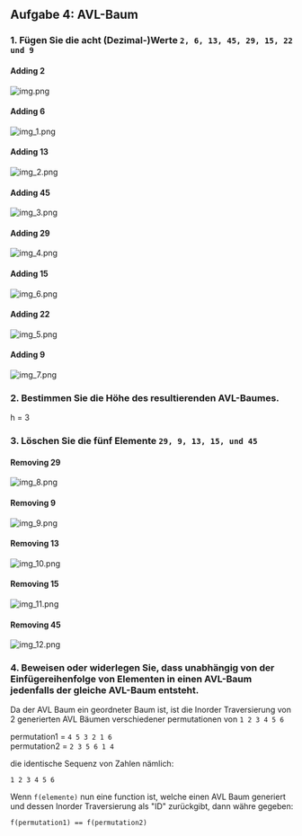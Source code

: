 ## Aufgabe 4: AVL-Baum


### 1. Fügen Sie die acht (Dezimal-)Werte ``2, 6, 13, 45, 29, 15, 22 und 9``


#### Adding 2
![img.png](img.png)

#### Adding 6
![img_1.png](img_1.png)

#### Adding 13
![img_2.png](img_2.png)

#### Adding 45
![img_3.png](img_3.png)

#### Adding 29
![img_4.png](img_4.png)

#### Adding 15
![img_6.png](img_6.png)

#### Adding 22
![img_5.png](img_5.png)

#### Adding 9
![img_7.png](img_7.png)

### 2. Bestimmen Sie die Höhe des resultierenden AVL-Baumes.

h = 3

### 3. Löschen Sie die fünf Elemente `29, 9, 13, 15, und 45`

#### Removing 29

![img_8.png](img_8.png)

#### Removing 9

![img_9.png](img_9.png)

#### Removing 13

![img_10.png](img_10.png)

#### Removing 15

![img_11.png](img_11.png)

#### Removing 45

![img_12.png](img_12.png)

### 4. Beweisen oder widerlegen Sie, dass unabhängig von der Einfügereihenfolge von Elementen in einen AVL-Baum jedenfalls der gleiche AVL-Baum entsteht.

Da der AVL Baum ein geordneter Baum ist, ist die Inorder Traversierung von 2 generierten AVL Bäumen
verschiedener permutationen von ```1 2 3 4 5 6``` 

permutation1 = ```4 5 3 2 1 6```\
permutation2 = ```2 3 5 6 1 4```

die identische Sequenz von Zahlen nämlich:

```1 2 3 4 5 6```

Wenn ``f(elemente)`` nun eine function ist, welche einen AVL Baum generiert und dessen Inorder Traversierung als "ID"
zurückgibt, dann währe gegeben:

``f(permutation1) == f(permutation2)``